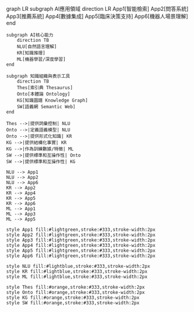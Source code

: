 graph LR
    subgraph AI應用領域
        direction LR
        App1[智能檢索]
        App2[問答系統]
        App3[推薦系統]
        App4[數據集成]
        App5[臨床決策支持]
        App6[機器人場景理解]
    end

    subgraph AI核心能力
        direction TB
        NLU[自然語言理解]
        KR[知識推理]
        ML[機器學習/深度學習]
    end

    subgraph 知識組織與表示工具
        direction TB
        Thes[索引典 Thesaurus]
        Onto[本體論 Ontology]
        KG[知識圖譜 Knowledge Graph]
        SW[語義網 Semantic Web]
    end

    Thes -->|提供詞彙控制| NLU
    Onto -->|定義語義模型| NLU
    Onto -->|提供形式化知識| KR
    KG -->|提供結構化事實| KR
    KG -->|作為訓練數據/特徵| ML
    SW -->|提供標準和互操作性| Onto
    SW -->|提供標準和互操作性| KG

    NLU --> App1
    NLU --> App2
    NLU --> App6
    KR --> App2
    KR --> App4
    KR --> App5
    KR --> App6
    ML --> App1
    ML --> App3
    ML --> App5

    style App1 fill:#lightgreen,stroke:#333,stroke-width:2px
    style App2 fill:#lightgreen,stroke:#333,stroke-width:2px
    style App3 fill:#lightgreen,stroke:#333,stroke-width:2px
    style App4 fill:#lightgreen,stroke:#333,stroke-width:2px
    style App5 fill:#lightgreen,stroke:#333,stroke-width:2px
    style App6 fill:#lightgreen,stroke:#333,stroke-width:2px

    style NLU fill:#lightblue,stroke:#333,stroke-width:2px
    style KR fill:#lightblue,stroke:#333,stroke-width:2px
    style ML fill:#lightblue,stroke:#333,stroke-width:2px

    style Thes fill:#orange,stroke:#333,stroke-width:2px
    style Onto fill:#orange,stroke:#333,stroke-width:2px
    style KG fill:#orange,stroke:#333,stroke-width:2px
    style SW fill:#orange,stroke:#333,stroke-width:2px
